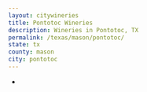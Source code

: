```yaml
---
layout: citywineries
title: Pontotoc Wineries
description: Wineries in Pontotoc, TX
permalink: /texas/mason/pontotoc/
state: tx
county: mason
city: pontotoc
---
```

-

